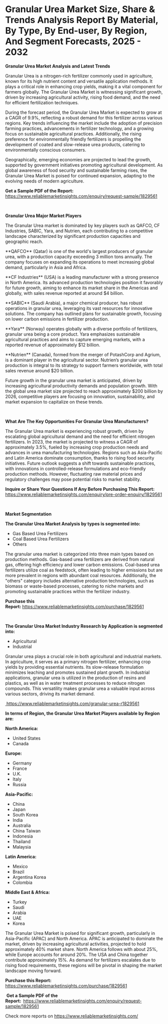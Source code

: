 <p><h1>Granular Urea Market Size, Share & Trends Analysis Report By Material, By Type, By End-user, By Region, And Segment Forecasts, 2025 - 2032</h1></p><p><strong>Granular Urea Market Analysis and Latest Trends</strong></p>
<p><p>Granular Urea is a nitrogen-rich fertilizer commonly used in agriculture, known for its high nutrient content and versatile application methods. It plays a critical role in enhancing crop yields, making it a vital component for farmers globally. The Granular Urea Market is witnessing significant growth, driven by increasing agricultural activity, rising food demand, and the need for efficient fertilization techniques.</p><p>During the forecast period, the Granular Urea Market is expected to grow at a CAGR of 9.9%, reflecting a robust demand for this fertilizer across various regions. Key trends influencing the market include the adoption of precision farming practices, advancements in fertilizer technology, and a growing focus on sustainable agricultural practices. Additionally, the rising preference for environmentally friendly fertilizers is propelling the development of coated and slow-release urea products, catering to environmentally conscious consumers.</p><p>Geographically, emerging economies are projected to lead the growth, supported by government initiatives promoting agricultural development. As global awareness of food security and sustainable farming rises, the Granular Urea Market is poised for continued expansion, adapting to the evolving needs of modern agriculture.</p></p>
<p><strong>Get a Sample PDF of the Report:&nbsp;</strong> <a href="https://www.reliablemarketinsights.com/enquiry/request-sample/1829561?utm_campaign=1938&utm_medium=2&utm_source=Github&utm_content=ia&utm_term=30032025&utm_id=granular-urea">https://www.reliablemarketinsights.com/enquiry/request-sample/1829561</a></p>
<p>&nbsp;</p>
<p><strong>Granular Urea Major Market Players</strong></p>
<p><p>The Granular Urea market is dominated by key players such as QAFCO, CF Industries, SABIC, Yara, and Nutrien, each contributing to a competitive landscape characterized by significant production capacities and geographic reach. </p><p>**QAFCO** (Qatar) is one of the world's largest producers of granular urea, with a production capacity exceeding 3 million tons annually. The company focuses on expanding its operations to meet increasing global demand, particularly in Asia and Africa.</p><p>**CF Industries** (USA) is a leading manufacturer with a strong presence in North America. Its advanced production technologies position it favorably for future growth, aiming to enhance its market share in the Americas and globally, with sales revenue reported at around $4 billion.</p><p>**SABIC** (Saudi Arabia), a major chemical producer, has robust operations in granular urea, leveraging its vast resources for innovative solutions. The company has outlined plans for sustainable growth, focusing on lower carbon emissions in fertilizer production.</p><p>**Yara** (Norway) operates globally with a diverse portfolio of fertilizers, granular urea being a core product. Yara emphasizes sustainable agricultural practices and aims to capture emerging markets, with a reported revenue of approximately $12 billion.</p><p>**Nutrien** (Canada), formed from the merger of PotashCorp and Agrium, is a dominant player in the agricultural sector. Nutrien’s granular urea production is integral to its strategy to support farmers worldwide, with total sales revenue around $20 billion.</p><p>Future growth in the granular urea market is anticipated, driven by increasing agricultural productivity demands and population growth. With the global urea market size projected to reach approximately $200 billion by 2026, competitive players are focusing on innovation, sustainability, and market expansion to capitalize on these trends.</p></p>
<p>&nbsp;</p>
<p><strong>What Are The Key Opportunities For Granular Urea Manufacturers?</strong></p>
<p><p>The Granular Urea market is experiencing robust growth, driven by escalating global agricultural demand and the need for efficient nitrogen fertilizers. In 2023, the market is projected to witness a CAGR of approximately 3.5%, fueled by increasing crop production needs and advances in urea manufacturing technologies. Regions such as Asia-Pacific and Latin America dominate consumption, thanks to rising food security initiatives. Future outlook suggests a shift towards sustainable practices, with innovations in controlled-release formulations and eco-friendly production methods. However, fluctuating raw material prices and regulatory challenges may pose potential risks to market stability.</p></p>
<p><strong>Inquire or Share Your Questions If Any Before Purchasing This Report:</strong> <a href="https://www.reliablemarketinsights.com/enquiry/pre-order-enquiry/1829561?utm_campaign=1938&utm_medium=2&utm_source=Github&utm_content=ia&utm_term=30032025&utm_id=granular-urea">https://www.reliablemarketinsights.com/enquiry/pre-order-enquiry/1829561</a></p>
<p>&nbsp;</p>
<p><strong>Market Segmentation</strong></p>
<p><strong>The Granular Urea Market Analysis by types is segmented into:</strong></p>
<p><ul><li>Gas Based Urea Fertilizers</li><li>Coal Based Urea Fertilizers</li><li>Others</li></ul></p>
<p><p>The granular urea market is categorized into three main types based on production methods. Gas-based urea fertilizers are derived from natural gas, offering high efficiency and lower carbon emissions. Coal-based urea fertilizers utilize coal as feedstock, often leading to higher emissions but are more prevalent in regions with abundant coal resources. Additionally, the "others" category includes alternative production technologies, such as biomass or waste-based processes, catering to niche markets and promoting sustainable practices within the fertilizer industry.</p></p>
<p><strong>Purchase this Report:&nbsp;</strong><a href="https://www.reliablemarketinsights.com/purchase/1829561?utm_campaign=1938&utm_medium=2&utm_source=Github&utm_content=ia&utm_term=30032025&utm_id=granular-urea">https://www.reliablemarketinsights.com/purchase/1829561</a></p>
<p>&nbsp;</p>
<p><strong>The Granular Urea Market Industry Research by Application is segmented into:</strong></p>
<p><ul><li>Agricultural</li><li>Industrial</li></ul></p>
<p><p>Granular urea plays a crucial role in both agricultural and industrial markets. In agriculture, it serves as a primary nitrogen fertilizer, enhancing crop yields by providing essential nutrients. Its slow-release formulation minimizes leaching and promotes sustained plant growth. In industrial applications, granular urea is utilized in the production of resins and plastics, as well as in water treatment processes to reduce nitrogen compounds. This versatility makes granular urea a valuable input across various sectors, driving its market demand.</p></p>
<p><a href="https://www.reliablemarketinsights.com/granular-urea-r1829561?utm_campaign=1938&utm_medium=2&utm_source=Github&utm_content=ia&utm_term=30032025&utm_id=granular-urea">&nbsp;https://www.reliablemarketinsights.com/granular-urea-r1829561</a></p>
<p><strong>In terms of Region, the Granular Urea Market Players available by Region are:</strong></p>
<p>
    <p> <strong> North America: </strong>
        <ul>
            <li>United States</li>
            <li>Canada</li>
        </ul>
        </p> 
    <p> <strong> Europe: </strong>
        <ul>
            <li>Germany</li>
            <li>France</li>
            <li>U.K.</li>
            <li>Italy</li>
            <li>Russia</li>
        </ul>
        </p> 
    <p> <strong> Asia-Pacific: </strong>
        <ul>
            <li>China</li>
            <li>Japan</li>
            <li>South Korea</li>
            <li>India</li>
            <li>Australia</li>
            <li>China Taiwan</li>
            <li>Indonesia</li>
            <li>Thailand</li>
            <li>Malaysia</li>
        </ul>
        </p> 
    <p> <strong> Latin America: </strong>
        <ul>
            <li>Mexico</li>
            <li>Brazil</li>
            <li>Argentina Korea</li>
            <li>Colombia</li>
        </ul>
        </p> 
    <p> <strong> Middle East & Africa: </strong>
        <ul>
            <li>Turkey</li>
            <li>Saudi</li>
            <li>Arabia</li>
            <li>UAE</li>
            <li>Korea</li>
        </ul>
    </p>
    </p>
<p><p>The Granular Urea Market is poised for significant growth, particularly in Asia-Pacific (APAC) and North America. APAC is anticipated to dominate the market, driven by increasing agricultural activities, projected to hold approximately 40% market share. North America follows with about 25%, while Europe accounts for around 20%. The USA and China together contribute approximately 15%. As demand for fertilizers escalates due to rising food requirements, these regions will be pivotal in shaping the market landscape moving forward.</p></p>
<p><strong>Purchase this Report: </strong><a href="https://www.reliablemarketinsights.com/purchase/1829561?utm_campaign=1938&utm_medium=2&utm_source=Github&utm_content=ia&utm_term=30032025&utm_id=granular-urea">https://www.reliablemarketinsights.com/purchase/1829561</a></p>
<p>&nbsp;<strong>Get a Sample PDF of the Report:&nbsp;&nbsp;</strong><a href="https://www.reliablemarketinsights.com/enquiry/request-sample/1829561?utm_campaign=1938&utm_medium=2&utm_source=Github&utm_content=ia&utm_term=30032025&utm_id=granular-urea">https://www.reliablemarketinsights.com/enquiry/request-sample/1829561</a></p>
<p><strong></strong></p>
<p>Check more reports on <a href="https://www.reliablemarketinsights.com/?utm_campaign=1938&utm_medium=2&utm_source=Github&utm_content=ia&utm_term=30032025&utm_id=granular-urea">https://www.reliablemarketinsights.com/</a></p>